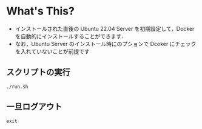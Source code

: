 # What's This?
- インストールされた直後の Ubuntu 22.04 Server を初期設定して，Docker を自動的にインストールすることができます．
- なお，Ubuntu Server のインストール時にのプションで Dcoker にチェックを入れていないことが前提です


## スクリプトの実行
~~~
./run.sh
~~~

## 一旦ログアウト 
~~~
exit
~~~


